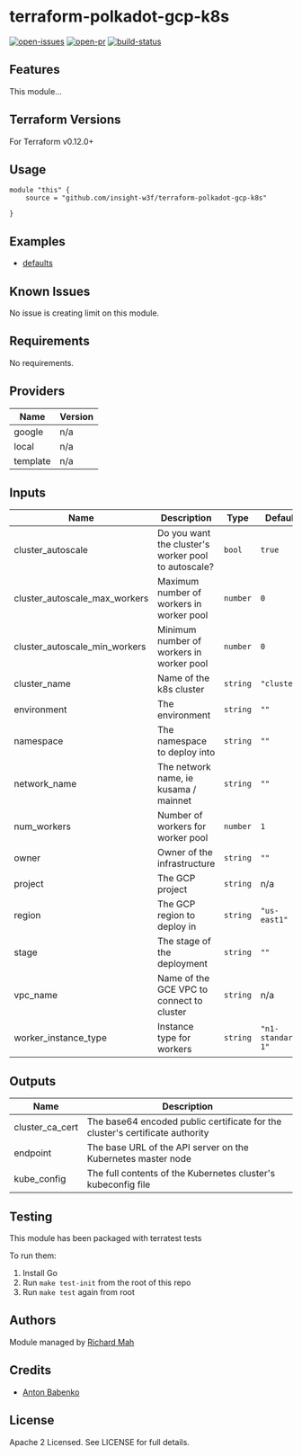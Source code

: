 # terraform-polkadot-gcp-k8s

[![open-issues](https://img.shields.io/github/issues-raw/insight-w3f/terraform-polkadot-gcp-k8s?style=for-the-badge)](https://github.com/insight-w3f/terraform-polkadot-gcp-k8s/issues)
[![open-pr](https://img.shields.io/github/issues-pr-raw/insight-w3f/terraform-polkadot-gcp-k8s?style=for-the-badge)](https://github.com/insight-w3f/terraform-polkadot-gcp-k8s/pulls)
[![build-status](https://img.shields.io/circleci/build/gh/insight-w3f/terraform-polkadot-gcp-k8s?style=for-the-badge)](https://circleci.com/gh/insight-w3f/terraform-polkadot-gcp-k8s)

## Features

This module...

## Terraform Versions

For Terraform v0.12.0+

## Usage

```
module "this" {
    source = "github.com/insight-w3f/terraform-polkadot-gcp-k8s"

}
```
## Examples

- [defaults](https://github.com/insight-w3f/terraform-polkadot-gcp-k8s/tree/master/examples/defaults)

## Known  Issues
No issue is creating limit on this module.

<!-- BEGINNING OF PRE-COMMIT-TERRAFORM DOCS HOOK -->
## Requirements

No requirements.

## Providers

| Name | Version |
|------|---------|
| google | n/a |
| local | n/a |
| template | n/a |

## Inputs

| Name | Description | Type | Default | Required |
|------|-------------|------|---------|:--------:|
| cluster\_autoscale | Do you want the cluster's worker pool to autoscale? | `bool` | `true` | no |
| cluster\_autoscale\_max\_workers | Maximum number of workers in worker pool | `number` | `0` | no |
| cluster\_autoscale\_min\_workers | Minimum number of workers in worker pool | `number` | `0` | no |
| cluster\_name | Name of the k8s cluster | `string` | `"cluster"` | no |
| environment | The environment | `string` | `""` | no |
| namespace | The namespace to deploy into | `string` | `""` | no |
| network\_name | The network name, ie kusama / mainnet | `string` | `""` | no |
| num\_workers | Number of workers for worker pool | `number` | `1` | no |
| owner | Owner of the infrastructure | `string` | `""` | no |
| project | The GCP project | `string` | n/a | yes |
| region | The GCP region to deploy in | `string` | `"us-east1"` | no |
| stage | The stage of the deployment | `string` | `""` | no |
| vpc\_name | Name of the GCE VPC to connect to cluster | `string` | n/a | yes |
| worker\_instance\_type | Instance type for workers | `string` | `"n1-standard-1"` | no |

## Outputs

| Name | Description |
|------|-------------|
| cluster\_ca\_cert | The base64 encoded public certificate for the cluster's certificate authority |
| endpoint | The base URL of the API server on the Kubernetes master node |
| kube\_config | The full contents of the Kubernetes cluster's kubeconfig file |

<!-- END OF PRE-COMMIT-TERRAFORM DOCS HOOK -->

## Testing
This module has been packaged with terratest tests

To run them:

1. Install Go
2. Run `make test-init` from the root of this repo
3. Run `make test` again from root

## Authors

Module managed by [Richard Mah](https://github.com/shinyfoil)

## Credits

- [Anton Babenko](https://github.com/antonbabenko)

## License

Apache 2 Licensed. See LICENSE for full details.